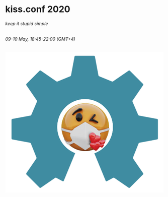 # kiss.conf 2020
###### keep it stupid simple

###### 09-10 May, 18:45-22:00 (GMT+4)

![alt text](img/kiss_logo.png)

